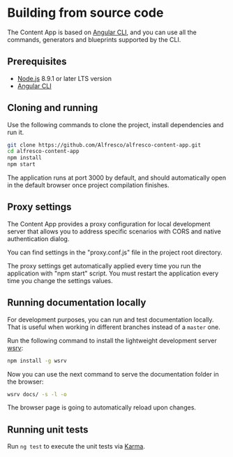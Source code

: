 # Building from source code

The Content App is based on [Angular CLI](https://cli.angular.io), and you can use all the commands, generators and blueprints supported by the CLI.

## Prerequisites

- [Node.js](https://nodejs.org/en/) 8.9.1 or later LTS version
- [Angular CLI](https://cli.angular.io/)

## Cloning and running

Use the following commands to clone the project, install dependencies and run it.

```sh
git clone https://github.com/Alfresco/alfresco-content-app.git
cd alfresco-content-app
npm install
npm start
```

The application runs at port 3000 by default, and should automatically open in the default browser once project compilation finishes.

## Proxy settings

The Content App provides a proxy configuration for local development server
that allows you to address specific scenarios with CORS and native authentication dialog.

You can find settings in the "proxy.conf.js" file in the project root directory.

<p class="warning">
The proxy settings get automatically applied every time you run the application with "npm start" script.
You must restart the application every time you change the settings values.
</p>

## Running documentation locally

For development purposes, you can run and test documentation locally.
That is useful when working in different branches instead of a `master` one.

Run the following command to install the lightweight development server [wsrv](https://denysvuika.gitlab.io/wsrv/#/):

```sh
npm install -g wsrv
```

Now you can use the next command to serve the documentation folder in the browser:

```sh
wsrv docs/ -s -l -o
```

The browser page is going to automatically reload upon changes.

## Running unit tests

Run `ng test` to execute the unit tests via [Karma](https://karma-runner.github.io).
